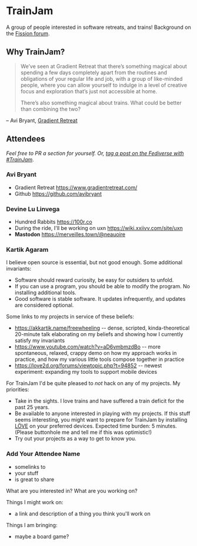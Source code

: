 # TrainJam

A group of people interested in software retreats, and trains! Background on the [Fission forum](https://talk.fission.codes/t/trainjam-2023/4789).

## Why TrainJam?

> We’ve seen at Gradient Retreat that there’s something magical about spending a few days completely apart from the routines and obligations of your regular life and job, with a group of like-minded people, where you can allow yourself to indulge in a level of creative focus and exploration that’s just not accessible at home.
> 
> There’s also something magical about trains. What could be better than combining the two?
>

– Avi Bryant, [Gradient Retreat](https://www.gradientretreat.com/)

## Attendees

_Feel free to PR a section for yourself. Or, [tag a post on the Fediverse with #TrainJam](https://cosocial.ca/tags/TrainJam)_.

### Avi Bryant

* Gradient Retreat https://www.gradientretreat.com/
* Github https://github.com/avibryant

### Devine Lu Linvega

* Hundred Rabbits https://100r.co
* During the ride, I'll be working on uxn https://wiki.xxiivv.com/site/uxn
* **Mastodon** https://merveilles.town/@neauoire

### Kartik Agaram

I believe open source is essential, but not good enough. Some additional invariants:
* Software should reward curiosity, be easy for outsiders to unfold.
* If you can use a program, you should be able to modify the program. No installing additional tools.
* Good software is stable software. It updates infrequently, and updates are considered optional.

Some links to my projects in service of these beliefs:
* https://akkartik.name/freewheeling -- dense, scripted, kinda-theoretical 20-minute talk elaborating on my beliefs and showing how I currently satisfy my invariants
* https://www.youtube.com/watch?v=aD6vmbmzdBo -- more spontaneous, relaxed, crappy demo on how my approach works in practice, and how my various little tools compose together in practice
* https://love2d.org/forums/viewtopic.php?t=94852 -- newest experiment: expanding my tools to support mobile devices

For TrainJam I'd be quite pleased to _not_ hack on any of my projects. My priorities:
* Take in the sights. I love trains and have suffered a train deficit for the past 25 years.
* Be available to anyone interested in playing with my projects. If this stuff seems interesting, you might want to prepare for TrainJam by installing [LÖVE](https://love2d.org) on your preferred devices. Expected time burden: 5 minutes. (Please buttonhole me and tell me if this was optimistic!)
* Try out your projects as a way to get to know you.

### Add Your Attendee Name

* somelinks to
* your stuff
* is great to share

What are you interested in? What are you working on?

Things I might work on:
* a link and description of a thing you think you'll work on

Things I am bringing:
* maybe a board game?
